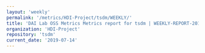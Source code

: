 ```yaml
---
layout: 'weekly'
permalink: '/metrics/HDI-Project/tsdm/WEEKLY/'
title: 'DAI Lab OSS Metrics Metrics report for tsdm | WEEKLY-REPORT-2019-07-14'
organization: 'HDI-Project'
repository: 'tsdm'
current_date: '2019-07-14'
---
```

